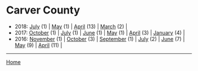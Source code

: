 # Carver County

  * 2018: 
      [July](./carver-county-2018-07.md) (1) | 
      [May](./carver-county-2018-05.md) (1) | 
      [April](./carver-county-2018-04.md) (13) | 
      [March](./carver-county-2018-03.md) (2) | 
  * 2017: 
      [October](./carver-county-2017-10.md) (1) | 
      [July](./carver-county-2017-07.md) (1) | 
      [June](./carver-county-2017-06.md) (1) | 
      [May](./carver-county-2017-05.md) (1) | 
      [April](./carver-county-2017-04.md) (3) | 
      [January](./carver-county-2017-01.md) (4) | 
  * 2016: 
      [November](./carver-county-2016-11.md) (1) | 
      [October](./carver-county-2016-10.md) (3) | 
      [September](./carver-county-2016-09.md) (1) | 
      [July](./carver-county-2016-07.md) (2) | 
      [June](./carver-county-2016-06.md) (7) | 
      [May](./carver-county-2016-05.md) (9) | 
      [April](./carver-county-2016-04.md) (11) | 

----

[Home](../)

